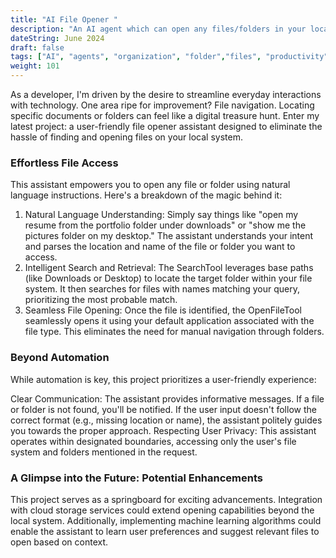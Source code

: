 ```yaml
---
title: "AI File Opener "
description: "An AI agent which can open any files/folders in your local system🎨"
dateString: June 2024
draft: false
tags: ["AI", "agents", "organization", "folder","files", "productivity", "device"]
weight: 101
---
```

<!-- <iframe width="560" height="315" src="https://www.youtube.com/embed/YEgWdrZ1Kk0?si=ggL8JkaVO5BiVqm9" title="YouTube video player" frameborder="0" allow="accelerometer; autoplay; clipboard-write; encrypted-media; gyroscope; picture-in-picture; web-share" referrerpolicy="strict-origin-when-cross-origin" allowfullscreen></iframe> -->
As a developer, I'm driven by the desire to streamline everyday interactions with technology. One area ripe for improvement? File navigation. Locating specific documents or folders can feel like a digital treasure hunt. Enter my latest project: a user-friendly file opener assistant designed to eliminate the hassle of finding and opening files on your local system.
### Effortless File Access

This assistant empowers you to open any file or folder using natural language instructions. Here's a breakdown of the magic behind it:<br/>

1. Natural Language Understanding: Simply say things like "open my resume from the portfolio folder under downloads" or "show me the pictures folder on my desktop." The assistant understands your intent and parses the location and name of the file or folder you want to access.
2. Intelligent Search and Retrieval: The SearchTool leverages base paths (like Downloads or Desktop) to locate the target folder within your file system. It then searches for files with names matching your query, prioritizing the most probable match.
3. Seamless File Opening: Once the file is identified, the OpenFileTool seamlessly opens it using your default application associated with the file type. This eliminates the need for manual navigation through folders.

###  Beyond Automation
While automation is key, this project prioritizes a user-friendly experience:<br/>

Clear Communication: The assistant provides informative messages. If a file or folder is not found, you'll be notified. If the user input doesn't follow the correct format (e.g., missing location or name), the assistant politely guides you towards the proper approach.
Respecting User Privacy: This assistant operates within designated boundaries, accessing only the user's file system and folders mentioned in the request.

### A Glimpse into the Future: Potential Enhancements
This project serves as a springboard for exciting advancements. Integration with cloud storage services could extend opening capabilities beyond the local system. Additionally, implementing machine learning algorithms could enable the assistant to learn user preferences and suggest relevant files to open based on context.



